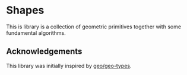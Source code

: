 # Shapes
This is library is a collection of geometric primitives together with some fundamental algorithms.

## Acknowledgements
This library was initially inspired by [geo/geo-types](https://github.com/georust/geo).